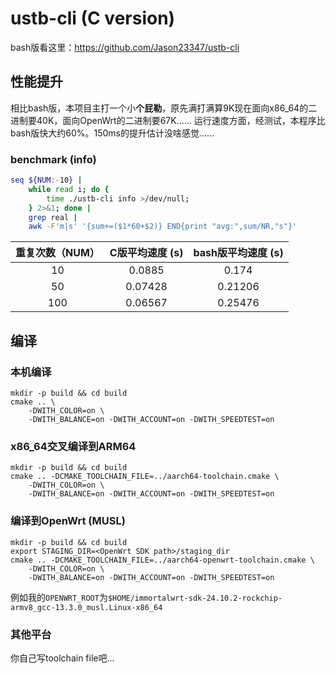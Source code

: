 # ustb-cli (C version)

bash版看这里：https://github.com/Jason23347/ustb-cli

## 性能提升

相比bash版，本项目主打一个小**个屁勒**，原先满打满算9K现在面向x86_64的二进制要40K，面向OpenWrt的二进制要67K……
运行速度方面，经测试，本程序比bash版快大约60%。150ms的提升估计没啥感觉……

### benchmark (info)
```bash
seq ${NUM:-10} |
	while read i; do {
		time ./ustb-cli info >/dev/null;
	} 2>&1; done |
	grep real |
	awk -F'm|s' '{sum+=($1*60+$2)} END{print "avg:",sum/NR,"s"}'
```

| 重复次数（NUM） | C版平均速度 (s) | bash版平均速度 (s) |
| :-------------: | :-------------: | :----------------: |
|       10        |     0.0885      |       0.174        |
|       50        |     0.07428     |      0.21206       |
|       100       |     0.06567     |      0.25476       |

## 编译

### 本机编译

```shell
mkdir -p build && cd build
cmake .. \
	-DWITH_COLOR=on \
	-DWITH_BALANCE=on -DWITH_ACCOUNT=on -DWITH_SPEEDTEST=on
```

### x86_64交叉编译到ARM64

```shell
mkdir -p build && cd build
cmake .. -DCMAKE_TOOLCHAIN_FILE=../aarch64-toolchain.cmake \
	-DWITH_COLOR=on \
	-DWITH_BALANCE=on -DWITH_ACCOUNT=on -DWITH_SPEEDTEST=on
```

### 编译到OpenWrt (MUSL)

```shell
mkdir -p build && cd build
export STAGING_DIR=<OpenWrt SDK path>/staging_dir
cmake .. -DCMAKE_TOOLCHAIN_FILE=../aarch64-openwrt-toolchain.cmake \
	-DWITH_COLOR=on \
	-DWITH_BALANCE=on -DWITH_ACCOUNT=on -DWITH_SPEEDTEST=on
```

例如我的`OPENWRT_ROOT`为`$HOME/immortalwrt-sdk-24.10.2-rockchip-armv8_gcc-13.3.0_musl.Linux-x86_64`

### 其他平台

你自己写toolchain file吧...
